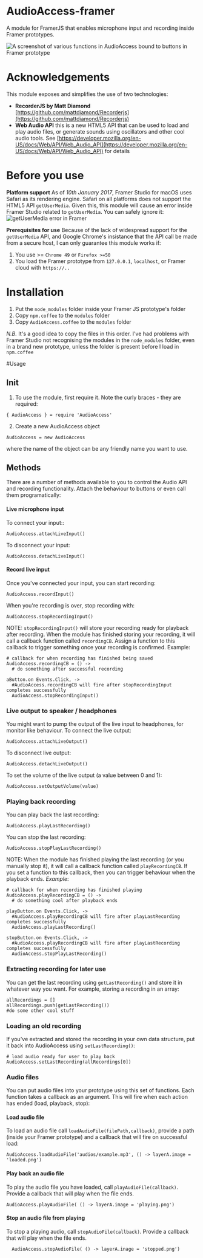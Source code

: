 # AudioAccess-framer
A module for FramerJS that enables microphone input and recording inside Framer prototypes.

![A screenshot of various functions in AudioAccess bound to buttons in Framer prototype](AudioAccess_framer.png)

# Acknowledgements
This module exposes and simplifies the use of two technologies:
- __RecorderJS by Matt Diamond__ [https://github.com/mattdiamond/Recorderjs](https://github.com/mattdiamond/Recorderjs)
- __Web Audio API__ this is a new HTML5 API that can be used to load and play audio files, or generate sounds using oscillators and other cool audio tools. See [https://developer.mozilla.org/en-US/docs/Web/API/Web_Audio_API](https://developer.mozilla.org/en-US/docs/Web/API/Web_Audio_API) for details

# Before you use
__Platform support__
As of _10th January 2017_, Framer Studio for macOS uses Safari as its rendering engine. Safari on all platforms does not support the HTML5 API ``getUserMedia``. Given this, this module will cause an error inside Framer Studio related to ``getUserMedia``. You can safely ignore it:
![getUserMedia error in Framer](AudioAccess_framer-error.png)

__Prerequisites for use__
Because of the lack of widespread support for the ``getUserMedia`` API, and Google Chrome's insistance that the API call be made from a secure host, I can only guarantee this module works if:

1. You use >= ``Chrome 49`` or ``Firefox >=50``
2. You load the Framer prototype from ``127.0.0.1``, ``localhost``, or Framer cloud with ``https://..``

# Installation
1. Put the ``node_modules`` folder inside your Framer JS prototype's folder
2. Copy ``npm.coffee`` to the ``modules`` folder
3. Copy ``AudioAccess.coffee`` to the ``modules`` folder

_N.B._ It's a good idea to copy the files in this order. I've had problems with Framer Studio not recognising the modules in the ``node_modules`` folder, even in a brand new prototype, unless the folder is present before I load in ``npm.coffee``

#Usage
## Init
1. To use the module, first require it. Note the curly braces - they are required:
```
{ AudioAccess } = require 'AudioAccess'
```
2. Create a new AudioAccess object
```
AudioAccess = new AudioAccess
```
where the name of the object can be any friendly name you want to use.

## Methods
There are a number of methods available to you to control the Audio API and recording functionality. Attach the behaviour to buttons or even call them programatically:

#### Live microphone input
To connect your input::
```
AudioAccess.attachLiveInput()
```
To disconnect your input:
```
AudioAccess.detachLiveInput()
```
#### Record live input
Once you've connected your input, you can start recording:
```
AudioAccess.recordInput()
```
When you're recording is over, stop recording with: 
```
AudioAccess.stopRecordingInput()
```
NOTE: ``stopRecordingInput()`` will store your recording ready for playback after recording. When the module has finished storing your recording, it will call a callback function called ``recordingCB``. Assign a function to this callback to trigger something once your recording is confirmed. Example: 
```
# callback for when recording has finished being saved
AudioAccess.recordingCB = () ->
  # do something after successful recording

aButton.on Events.Click, ->
  #AudioAccess.recordingCB will fire after stopRecordingInput completes successfully
  AudioAccess.stopRecordingInput()
```

### Live output to speaker / headphones
You might want to pump the output of the live input to headphones, for monitor like behaviour. To connect the live output:
```
AudioAccess.attachLiveOutput()
```
To disconnect live output:
```
AudioAccess.detachLiveOutput()
```
To set the volume of the live output (a value between 0 and 1):
```
AudioAccess.setOutputVolume(value)
```

### Playing back recording
You can play back the last recording:
```
AudioAccess.playLastRecording()
```
You can stop the last recording:
```
AudioAccess.stopPlayLastRecording()
```
NOTE: When the module has finished playing the last recording (or you manually stop it), it will call a callback function called ``playRecordingCB``. If you set a function to this callback, then you can trigger behaviour when the playback ends. *Example*:
```
# callback for when recording has finished playing
AudioAccess.playRecordingCB = () ->
  # do something cool after playback ends

playButton.on Events.Click, ->
  #AudioAccess.playRecordingCB will fire after playLastRecording completes successfully
  AudioAccess.playLastRecording()

stopButton.on Events.Click, ->
  #AudioAccess.playRecordingCB will fire after playLastRecording completes successfully
  AudioAccess.stopPlayLastRecording()
```

### Extracting recording for later use
You can get the last recording using ``getLastRecording()`` and store it in whatever way you want. For example, storing a recording in an array:
```
allRecordings = []
allRecordings.push(getLastRecording())
#do some other cool stuff
```

### Loading an old recording
If you've extracted and stored the recording in your own data structure, put it back into AudioAccess using ``setLastRecording()``:
```
# load audio ready for user to play back
AudioAccess.setLastRecording(allRecordings[0])
```

### Audio files
You can put audio files into your prototype using this set of functions. Each function takes a callback as an argument. This will fire when each action has ended (load, playback, stop):
#### Load audio file
To load an audio file call ``loadAudioFile(filePath,callback)``, provide a path (inside your Framer prototype) and a callback that will fire on successful load:
```
AudioAccess.loadAudioFile('audios/example.mp3', () -> layerA.image = 'loaded.png')
```
#### Play back an audio file
To play the audio file you have loaded, call ``playAudioFile(callback)``. Provide a callback that will play when the file ends.
```
AudioAccess.playAudioFile( () -> layerA.image = 'playing.png')
```
#### Stop an audio file from playing
To stop a playing audio, call ``stopAudioFile(callback)``. Provide a callback that will play when the file ends.
```
  AudioAccess.stopAudioFile( () -> layerA.inage = 'stopped.png')
```
